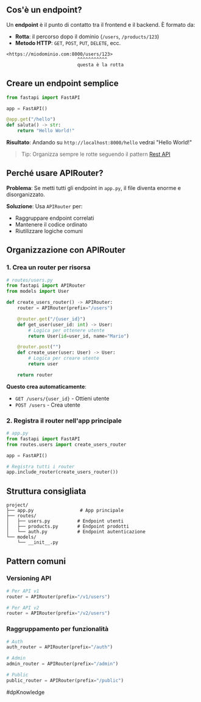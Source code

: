 ## Cos'è un endpoint?

Un **endpoint** è il punto di contatto tra il frontend e il backend. È formato da:

- **Rotta**: il percorso dopo il dominio (`/users`, `/products/123`)
- **Metodo HTTP**: `GET`, `POST`, `PUT`, `DELETE`, ecc.

```
<https://miodominio.com:8000/users/123>
                          ^^^^^^^^^^^
                          questa è la rotta
```

## Creare un endpoint semplice

```python
from fastapi import FastAPI

app = FastAPI()

@app.get("/hello")
def saluta() -> str:
    return "Hello World!"

```

**Risultato**: Andando su `http://localhost:8000/hello` vedrai "Hello World!"

> Tip: Organizza sempre le rotte seguendo il pattern [Rest API](https://www.notion.so/Rest-API-24d04d204fa280a0ae3ef829a55d94a2?pvs=21)

## Perché usare APIRouter?

**Problema**: Se metti tutti gli endpoint in `app.py`, il file diventa enorme e disorganizzato.

**Soluzione**: Usa `APIRouter` per:

- Raggruppare endpoint correlati
- Mantenere il codice ordinato
- Riutilizzare logiche comuni

## Organizzazione con APIRouter

### 1. Crea un router per risorsa

```python
# routes/users.py
from fastapi import APIRouter
from models import User

def create_users_router() -> APIRouter:
    router = APIRouter(prefix="/users")

    @router.get("/{user_id}")
    def get_user(user_id: int) -> User:
        # Logica per ottenere utente
        return User(id=user_id, name="Mario")

    @router.post("")
    def create_user(user: User) -> User:
        # Logica per creare utente
        return user

    return router

```

**Questo crea automaticamente**:

- `GET /users/{user_id}` - Ottieni utente
- `POST /users` - Crea utente

### 2. Registra il router nell'app principale

```python
# app.py
from fastapi import FastAPI
from routes.users import create_users_router

app = FastAPI()

# Registra tutti i router
app.include_router(create_users_router())

```

## Struttura consigliata

```
project/
├── app.py                 # App principale
├── routes/
│   ├── users.py          # Endpoint utenti
│   ├── products.py       # Endpoint prodotti
│   └── auth.py           # Endpoint autenticazione
└── models/
    └── __init__.py

```

## Pattern comuni

### Versioning API

```python
# Per API v1
router = APIRouter(prefix="/v1/users")

# Per API v2
router = APIRouter(prefix="/v2/users")

```

### Raggruppamento per funzionalità

```python
# Auth
auth_router = APIRouter(prefix="/auth")

# Admin
admin_router = APIRouter(prefix="/admin")

# Public
public_router = APIRouter(prefix="/public")

```

#dpKnowledge 